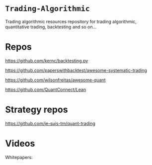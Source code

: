 # `Trading-Algorithmic`
Trading algorithmic resources repository for trading algorithmic, 
quantitative trading, backtesting and so on...

# Repos

https://github.com/kernc/backtesting.py

https://github.com/paperswithbacktest/awesome-systematic-trading

https://github.com/wilsonfreitas/awesome-quant

https://github.com/QuantConnect/Lean

# Strategy repos

https://github.com/je-suis-tm/quant-trading

# Videos

Whitepapers:

